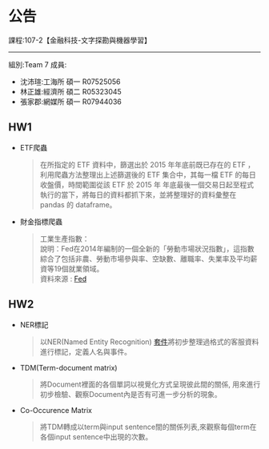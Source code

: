 # 公告

課程:107-2【金融科技-文字探勘與機器學習】  
****
組別:Team 7
成員:
* 沈沛瑄:工海所 碩一 R07525056  
* 林正雄:經濟所 碩二 R05323045  
* 張家郡:網媒所 碩一 R07944036

## HW1

-  ETF爬蟲

    >在所指定的 ETF 資料中，篩選出於 2015 年年底前既已存在的 ETF ，利用爬蟲方法整理出上述篩選後的 ETF 集合中，其每一檔 ETF 的每日收盤價，時間範圍從該 ETF 於 2015 年 年底最後一個交易日起至程式執行的當下，將每日的資料都抓下來，並將整理好的資料彙整在 pandas 的 dataframe。

- 財金指標爬蟲

    >工業生產指數：  
    說明：Fed在2014年編制的一個全新的「勞動市場狀況指數」，這指數綜合了包括非農、勞動市場參與率、空缺數、離職率、失業率及平均薪資等19個就業領域。  
    資料來源 : [Fed](https://www.federalreserve.gov/releases/g17/Current/default.htm ) 

## HW2

- NER標記
    >以NER(Named Entity Recognition) [套件](https://github.com/Determined22/zh-NER-TF)將初步整理過格式的客服資料進行標記，定義人名與事件。

- TDM(Term-document matrix)
    >將Document裡面的各個單詞以視覺化方式呈現彼此間的關係, 用來進行初步檢驗、觀察Document內是否有可進一步分析的現象。

- Co-Occurence Matrix
    >將TDM轉成以term與input sentence間的關係列表,來觀察每個term在各個input sentence中出現的次數。 